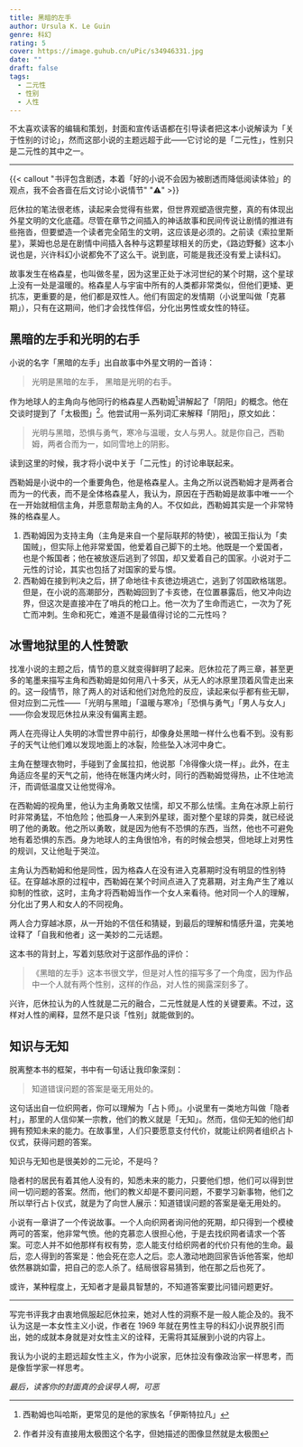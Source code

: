 ```yaml
---
title: 黑暗的左手
author: Ursula K. Le Guin
genre: 科幻
rating: 5
cover: https://image.guhub.cn/uPic/s34946331.jpg
date: ""
draft: false
tags:
  - 二元性
  - 性别
  - 人性
---
```


不太喜欢读客的编辑和策划，封面和宣传话语都在引导读者把这本小说解读为「关于性别的讨论」，然而这部小说的主题远超于此——它讨论的是「二元性」，性别只是二元性的其中之一。<!--more-->

---

{{< callout "书评包含剧透，本着「好的小说不会因为被剧透而降低阅读体验」的观点，我不会吝啬在后文讨论小说情节" "⚠️" >}}

厄休拉的笔法很老练，读起来会觉得有些累，但世界观塑造很完整，真的有体现出外星文明的文化底蕴。尽管在章节之间插入的神话故事和民间传说让剧情的推进有些拖沓，但要塑造一个读者完全陌生的文明，这应该是必须的。之前读《索拉里斯星》，莱姆也总是在剧情中间插入各种与这颗星球相关的历史，《路边野餐》这本小说也是，兴许科幻小说都免不了这么干。说到底，可能是我还没有爱上读科幻。

故事发生在格森星，也叫做冬星，因为这里正处于冰河世纪的某个时期，这个星球上没有一处是温暖的。格森星人与宇宙中所有的人类都非常类似，但他们更矮、更抗冻，更重要的是，他们都是双性人。他们有固定的发情期（小说里叫做「克慕期」），只有在这期间，他们才会找性伴侣，分化出男性或女性的特征。

## 黑暗的左手和光明的右手

小说的名字「黑暗的左手」出自故事中外星文明的一首诗：

> 光明是黑暗的左手，
> 黑暗是光明的右手。

作为地球人的主角向与他同行的格森星人西勒姆[^1]讲解起了「阴阳」的概念。他在交谈时提到了「太极图」[^2]。他尝试用一系列词汇来解释「阴阳」，原文如此：

> 光明与黑暗，恐惧与勇气，寒冷与温暖，女人与男人。就是你自己，西勒姆，两者合而为一，如同雪地上的阴影。

读到这里的时候，我才将小说中关于「二元性」的讨论串联起来。

西勒姆是小说中的一个重要角色，他是格森星人。主角之所以说西勒姆才是两者合而为一的代表，而不是全体格森星人，我认为，原因在于西勒姆是故事中唯一一个在一开始就相信主角，并愿意帮助主角的人。不仅如此，西勒姆其实是一个非常特殊的格森星人。

1. 西勒姆因为支持主角（主角是来自一个星际联邦的特使），被国王指认为「卖国贼」，但实际上他非常爱国，他爱着自己脚下的土地。他既是一个爱国者，也是个叛国者；他在被放逐后逃到了邻国，却又爱着自己的国家。小说对于二元性的讨论，其实也包括了对国家的爱与恨。
2. 西勒姆在接到判决之后，拼了命地往卡亥徳边境逃亡，逃到了邻国欧格瑞恩。但是，在小说的高潮部分，西勒姆回到了卡亥徳，在位置暴露后，他又冲向边界，但这次是直接冲在了哨兵的枪口上。他一次为了生命而逃亡，一次为了死亡而冲刺。生命和死亡，难道不是最值得讨论的二元性吗？

## 冰雪地狱里的人性赞歌

找准小说的主题之后，情节的意义就变得鲜明了起来。厄休拉花了两三章，甚至更多的笔墨来描写主角和西勒姆是如何用八十多天，从无人的冰原里顶着风雪走出来的。这一段情节，除了两人的对话和他们对危险的反应，读起来似乎都有些无聊，但对应到二元性——「光明与黑暗」「温暖与寒冷」「恐惧与勇气」「男人与女人」——你会发现厄休拉从来没有偏离主题。

两人在亮得让人失明的冰雪世界中前行，却像身处黑暗一样什么也看不到。没有影子的天气让他们难以发现地面上的冰裂，险些坠入冰河中身亡。

主角在整理衣物时，手碰到了金属拉扣，他说那「冷得像火烧一样」。此外，在主角适应冬星的天气之前，他待在帐篷内烤火时，同行的西勒姆觉得热，止不住地流汗，而调低温度又让他觉得冷。

在西勒姆的视角里，他认为主角勇敢又怯懦，却又不那么怯懦。主角在冰原上前行时非常勇猛，不怕危险；他孤身一人来到外星球，面对整个星球的异类，就已经说明了他的勇敢。他之所以勇敢，就是因为他有不恐惧的东西，当然，他也不可避免地有着恐惧的东西。身为地球人的主角很怕冷，有的时候会想哭，但地球上对男性的规训，又让他耻于哭泣。

主角认为西勒姆和他是同性，因为格森人在没有进入克慕期时没有明显的性别特征。在穿越冰原的过程中，西勒姆在某个时间点进入了克慕期，对主角产生了难以抑制的性欲，这时，主角才将西勒姆当作一个女人来看待。他对同一个人的理解，分化出了男人和女人的不同视角。

两人合力穿越冰原，从一开始的不信任和猜疑，到最后的理解和情感升温，完美地诠释了「自我和他者」这一美妙的二元话题。

这本书的背封上，写着刘慈欣对于这部作品的评价：

> 《黑暗的左手》这本书很文学，但是对人性的描写多了一个角度，因为作品中一个人就有两个性别，这样的作品，对人性的揭露深刻多了。

兴许，厄休拉认为的人性就是二元的融合，二元性就是人性的关键要素。不过，这样对人性的阐释，显然不是只谈「性别」就能做到的。

## 知识与无知

脱离整本书的框架，书中有一句话让我印象深刻：

> 知道错误问题的答案是毫无用处的。

这句话出自一位织网者，你可以理解为「占卜师」。小说里有一类地方叫做「隐者村」，那里的人信仰某一宗教，他们的教义就是「无知」。然而，信仰无知的他们却拥有预知未来的能力。在故事里，人们只要愿意支付代价，就能让织网者组织占卜仪式，获得问题的答案。

知识与无知也是很美妙的二元论，不是吗？

隐者村的居民有着其他人没有的，知悉未来的能力，只要他们想，他们可以得到世间一切问题的答案。然而，他们的教义却是不要问问题，不要学习新事物，他们之所以举行占卜仪式，就是为了向世人展示：知道错误问题的答案是毫无用处的。

小说有一章讲了一个传说故事。一个人向织网者询问他的死期，却只得到一个模棱两可的答案，他非常气愤。他的克慕恋人很担心他，于是去找织网者请求一个答案。可恋人并不如他那样有权有势，恋人能支付给织网者的代价只有他的生命。最后，恋人得到的答案是：他会死在恋人之后。恋人激动地跑回家告诉他答案，他却依然暴跳如雷，把自己的恋人杀了。结局很容易猜到，他在那之后也死了。

或许，某种程度上，无知者才是最具智慧的，不知道答案要比问错问题更好。

---

写完书评我才由衷地佩服起厄休拉来，她对人性的洞察不是一般人能企及的。我不认为这是一本女性主义小说，作者在 1969 年就在男性主导的科幻小说界脱引而出，她的成就本身就是对女性主义的诠释，无需将其延展到小说的内容上。

我认为小说的主题远超女性主义，作为小说家，厄休拉没有像政治家一样思考，而是像哲学家一样思考。

*最后，读客你的封面真的会误导人啊，可恶*

[^1]: 西勒姆也叫哈斯，更常见的是他的家族名「伊斯特拉凡」

[^2]: 作者并没有直接用太极图这个名字，但她描述的图像显然就是太极图
